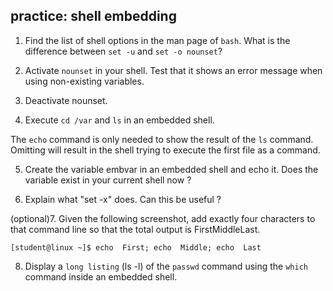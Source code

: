 ## practice: shell embedding

1. Find the list of shell options in the man page of `bash`. What is
the difference between `set -u` and `set -o nounset`?

2. Activate `nounset` in your shell. Test that it shows an error
message when using non-existing variables.

3. Deactivate nounset.

4. Execute `cd /var` and `ls` in an embedded shell.

The `echo` command is only needed to show the result of the `ls`
command. Omitting will result in the shell trying to execute the first
file as a command.

5. Create the variable embvar in an embedded shell and echo it. Does
the variable exist in your current shell now ?

6. Explain what \"set -x\" does. Can this be useful ?

(optional)7. Given the following screenshot, add exactly four characters
to that command line so that the total output is FirstMiddleLast.

    [student@linux ~]$ echo  First; echo  Middle; echo  Last

8. Display a `long listing` (ls -l) of the `passwd` command using the
`which` command inside an embedded shell.

